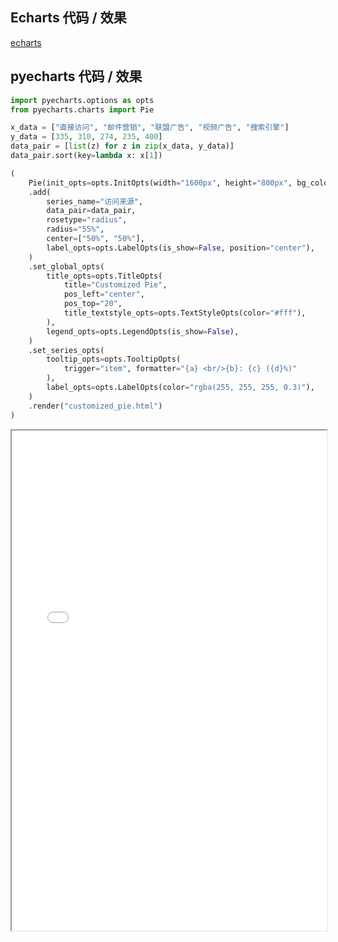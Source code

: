 ## Echarts 代码 / 效果

[echarts](https://www.echartsjs.com/examples/zh/editor.html?c=pie-custom ':include :type=iframe width=100% height=800px')

## pyecharts 代码 / 效果

```python
import pyecharts.options as opts
from pyecharts.charts import Pie

x_data = ["直接访问", "邮件营销", "联盟广告", "视频广告", "搜索引擎"]
y_data = [335, 310, 274, 235, 400]
data_pair = [list(z) for z in zip(x_data, y_data)]
data_pair.sort(key=lambda x: x[1])

(
    Pie(init_opts=opts.InitOpts(width="1600px", height="800px", bg_color="#2c343c"))
    .add(
        series_name="访问来源",
        data_pair=data_pair,
        rosetype="radius",
        radius="55%",
        center=["50%", "50%"],
        label_opts=opts.LabelOpts(is_show=False, position="center"),
    )
    .set_global_opts(
        title_opts=opts.TitleOpts(
            title="Customized Pie",
            pos_left="center",
            pos_top="20",
            title_textstyle_opts=opts.TextStyleOpts(color="#fff"),
        ),
        legend_opts=opts.LegendOpts(is_show=False),
    )
    .set_series_opts(
        tooltip_opts=opts.TooltipOpts(
            trigger="item", formatter="{a} <br/>{b}: {c} ({d}%)"
        ),
        label_opts=opts.LabelOpts(color="rgba(255, 255, 255, 0.3)"),
    )
    .render("customized_pie.html")
)
```

<iframe width="100%" height="800px" src="Pie/customized_pie.html"></iframe>